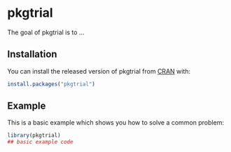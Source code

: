 
# pkgtrial

<!-- badges: start -->
<!-- badges: end -->

The goal of pkgtrial is to ...

## Installation

You can install the released version of pkgtrial from [CRAN](https://CRAN.R-project.org) with:

``` r
install.packages("pkgtrial")
```

## Example

This is a basic example which shows you how to solve a common problem:

``` r
library(pkgtrial)
## basic example code
```

